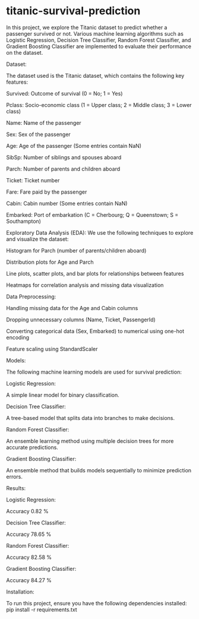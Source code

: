 # titanic-survival-prediction

In this project, we explore the Titanic dataset to predict whether a passenger survived or not. Various machine learning algorithms such as Logistic Regression, Decision Tree Classifier, Random Forest Classifier, and Gradient Boosting Classifier are implemented to evaluate their performance on the dataset.

Dataset:

The dataset used is the Titanic dataset, which contains the following key features:

Survived: Outcome of survival (0 = No; 1 = Yes)

Pclass: Socio-economic class (1 = Upper class; 2 = Middle class; 3 = Lower class)

Name: Name of the passenger

Sex: Sex of the passenger

Age: Age of the passenger (Some entries contain NaN)

SibSp: Number of siblings and spouses aboard

Parch: Number of parents and children aboard

Ticket: Ticket number

Fare: Fare paid by the passenger

Cabin: Cabin number (Some entries contain NaN)

Embarked: Port of embarkation (C = Cherbourg; Q = Queenstown; S = Southampton)

Exploratory Data Analysis (EDA):
We use the following techniques to explore and visualize the dataset:

Histogram for Parch (number of parents/children aboard)

Distribution plots for Age and Parch

Line plots, scatter plots, and bar plots for relationships between features

Heatmaps for correlation analysis and missing data visualization

Data Preprocessing:

Handling missing data for the Age and Cabin columns

Dropping unnecessary columns (Name, Ticket, PassengerId)

Converting categorical data (Sex, Embarked) to numerical using one-hot encoding

Feature scaling using StandardScaler

Models:

The following machine learning models are used for survival prediction:

Logistic Regression:

A simple linear model for binary classification.

Decision Tree Classifier:

A tree-based model that splits data into branches to make decisions.

Random Forest Classifier:

An ensemble learning method using multiple decision trees for more accurate predictions.

Gradient Boosting Classifier:

An ensemble method that builds models sequentially to minimize prediction errors.

Results:

Logistic Regression:

Accuracy 0.82 %

Decision Tree Classifier:

Accuracy  78.65 %

Random Forest Classifier:

Accuracy  82.58 %

Gradient Boosting Classifier:

Accuracy  84.27 %

Installation:

To run this project, ensure you have the following dependencies installed:
pip install -r requirements.txt
